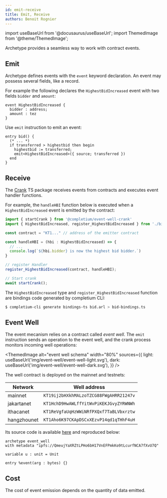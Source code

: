 ```yaml
---
id: emit-receive
title: Emit, Receive
authors: Benoit Rognier
---
```

import useBaseUrl from '@docusaurus/useBaseUrl';
import ThemedImage from '@theme/ThemedImage';

Archetype provides a seamless way to work with contract events.

## Emit

Archetype defines events with the `event` keyword declaration. An event may possess several fields, like a record.

For example the following declares the `HighestBidIncreased` event with two fields `bidder` and `amount`:

```archetype
event HighestBidIncreased {
  bidder : address;
  amount : tez
}
```

Use `emit` instruction to emit an event:

```archetype
entry bid() {
  (* ... *)
  if transferred > highestbid then begin
    highestbid := transferred;
    emit<HighestBidIncreased>({ source; transferred })
  end
}
```

## Receive

The [Crank](https://www.npmjs.com/package/@completium/event-well-crank) TS package receives events from contracts and executes event handler functions.

For example, the `handleHBI` function below is executed when a `HighestBidIncreased` event is emitted by the contract:

```typescript
import { startCrank } from '@completium/event-well-crank'
import { HighestBidIncreased, register_HighestBidIncreased } from './bid-bindings.ts'

const contract = "KT1..." // address of the emitter contract

const handleHBI = (hbi : HighestBidIncreased) => {
  // ...
  console.log(`${hbi.bidder} is now the highest bid bidder.`)
}

// register Handler
register_HighestBidIncreased(contract, handleHBI);

// Start crank
await startCrank();
```

The `HighestBidIncreased` type and `register_HighestBidIncreased` function are bindings code generated by completium CLI:
```bash
$ completium-cli generate bindings-ts bid.arl > bid-bindings.ts
```

## Event Well

The event mecanism relies on a contract called *event well*. The `emit` instruction sends an operation to the event well, and the crank process monitors incoming well operations:

<ThemedImage
  alt="event well schema"
  width="80%"
  sources={{
    light: useBaseUrl('img/event-well/event-well-light.svg'),
    dark: useBaseUrl('img/event-well/event-well-dark.svg'),
  }}
/>

The well contract is deployed on the mainnet and testnets:

| Network | Well address |
| -- | -- |
| mainnet | `KT19ij2bHXkhMALzoTZCG88FWgAHRR21247v` |
| jakartanet | `KT1HchD9HwAWLffYitWvPiKEKJGvyZYRWNWh` |
| ithacanet | `KT1ReVgfaUqHzWWiNRfPXQxf7TaBLVbxrztw` |
| hangzhounet | `KT1Aho6K97CKApDSCxXEzvP14qd1qTHhF4uH` |

Its source code is available [here](https://github.com/completium/event-well-contract) and reproduced below:

```archetype
archetype event_well
with metadata "ipfs://QmeujYaXRZtLPHo6bH17VnEFPmkKo9tLcurfNCA7fXvU7Q"

variable u : unit = Unit

entry %event(arg : bytes) {}
```

## Cost

The cost of event emission depends on the quantity of data emitted.